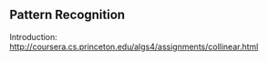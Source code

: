 ## Pattern Recognition

Introduction: <http://coursera.cs.princeton.edu/algs4/assignments/collinear.html>

